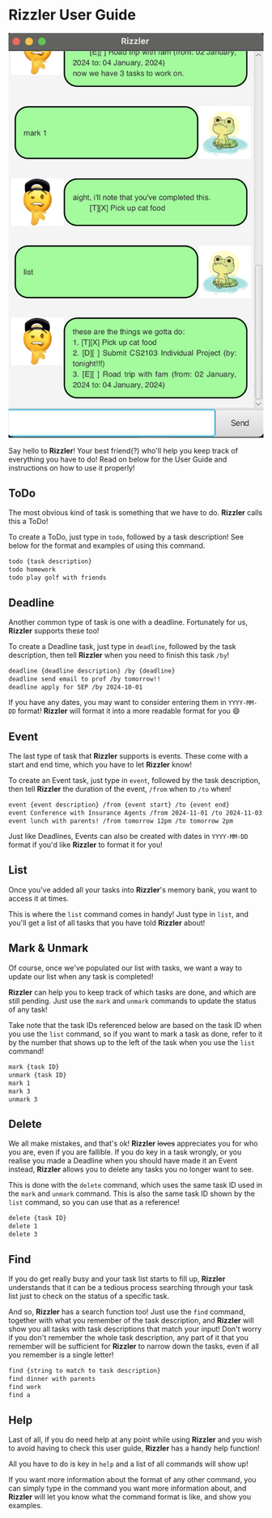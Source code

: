# Rizzler User Guide

![](https://github.com/Andrew22Teoh/ip/blob/master/docs/Ui.png)

Say hello to **Rizzler**! Your best friend(?) who'll help you keep track of everything you have to do!
Read on below for the User Guide and instructions on how to use it properly!

## ToDo

The most obvious kind of task is something that we have to do. **Rizzler** calls this a ToDo!

To create a ToDo, just type in `todo`, followed by a task description! See below for the format and examples of using this command.
```
todo {task description}
todo homework
todo play golf with friends
```

## Deadline

Another common type of task is one with a deadline. Fortunately for us, **Rizzler** supports these too!

To create a Deadline task, just type in `deadline`, followed by the task description, then tell **Rizzler** when you need to finish this task `/by`!
```
deadline {deadline description} /by {deadline}
deadline send email to prof /by tomorrow!!
deadline apply for SEP /by 2024-10-01
```
If you have any dates, you may want to consider entering them in `YYYY-MM-DD` format! **Rizzler** will format it into a more readable format for you 😄

## Event

The last type of task that **Rizzler** supports is events. These come with a start and end time, which you have to let **Rizzler** know!

To create an Event task, just type in `event`, followed by the task description, then tell **Rizzler** the duration of the event, `/from` when to `/to` when!
```
event {event description} /from {event start} /to {event end}
event Conference with Insurance Agents /from 2024-11-01 /to 2024-11-03
event lunch with parents! /from tomorrow 12pm /to tomorrow 2pm
```
Just like Deadlines, Events can also be created with dates in `YYYY-MM-DD` format if you'd like **Rizzler** to format it for you!

## List

Once you've added all your tasks into **Rizzler**'s memory bank, you want to access it at times.

This is where the `list` command comes in handy! Just type in `list`, and you'll get a list of all tasks that you have told **Rizzler** about!

## Mark & Unmark

Of course, once we've populated our list with tasks, we want a way to update our list when any task is completed!

**Rizzler** can help you to keep track of which tasks are done, and which are still pending. Just use the `mark` and `unmark` commands to update the status of any task!

Take note that the task IDs referenced below are based on the task ID when you use the `list` command, so if you want to mark a task as done, refer to it by the number that shows up to the left of the task when you use the `list` command!
```
mark {task ID}
unmark {task ID}
mark 1
mark 3
unmark 3
```
## Delete

We all make mistakes, and that's ok! **Rizzler** ~~loves~~ appreciates you for who you are, even if you are fallible. If you do key in a task wrongly, or you realise you made a Deadline when you should have made it an Event instead, **Rizzler** allows you to delete any tasks you no longer want to see.

This is done with the `delete` command, which uses the same task ID used in the `mark` and `unmark` command. This is also the same task ID shown by the `list` command, so you can use that as a reference!
```
delete {task ID}
delete 1
delete 3
```

## Find

If you do get really busy and your task list starts to fill up, **Rizzler** understands that it can be a tedious process searching through your task list just to check on the status of a specific task.

And so, **Rizzler** has a search function too! Just use the `find` command, together with what you remember of the task description, and **Rizzler** will show you all tasks with task descriptions that match your input! Don't worry if you don't remember the whole task description, any part of it that you remember will be sufficient for **Rizzler** to narrow down the tasks, even if all you remember is a single letter!
```
find {string to match to task description}
find dinner with parents
find work
find a
```

## Help

Last of all, if you do need help at any point while using **Rizzler** and you wish to avoid having to check this user guide, **Rizzler** has a handy help function!

All you have to do is key in `help` and a list of all commands will show up!

If you want more information about the format of any other command, you can simply type in the command you want more information about, and **Rizzler** will let you know what the command format is like, and show you examples.
